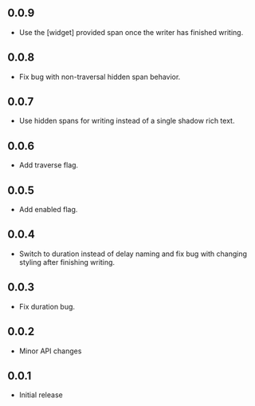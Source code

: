 ## 0.0.9

* Use the [widget] provided span once the writer has finished writing.

## 0.0.8

* Fix bug with non-traversal hidden span behavior.

## 0.0.7

* Use hidden spans for writing instead of a single shadow rich text.

## 0.0.6

* Add traverse flag.

## 0.0.5

* Add enabled flag.

## 0.0.4

* Switch to duration instead of delay naming and fix bug with changing styling after finishing writing.

## 0.0.3

* Fix duration bug.

## 0.0.2

* Minor API changes

## 0.0.1

* Initial release
